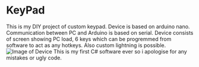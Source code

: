 # KeyPad
This is my DIY project of custom keypad.
Device is based on arduino nano.
Communication between PC and Arduino is based on serial.
Device consists of screen showing PC load, 6 keys which can be progremmed from software to act as any hotkeys.
Also custom lightning is possible.
![Image of Device](https://sun9-1.userapi.com/c206628/v206628836/2ae03/iPnMvZngCK0.jpg)
This is my first C# software ever so i apologise for any mistakes or ugly code. 
